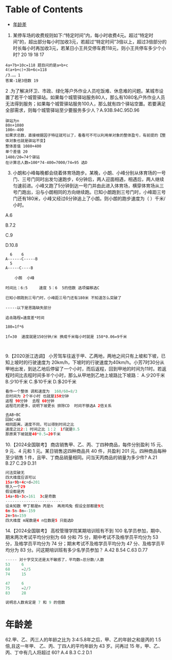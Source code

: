 # Table of Contents

* [年龄差](#年龄差)






1. 某停车场的收费规则如下:“特定时间”内，每小时收费4元。超过“特定时间”的，超出部分每小时加收3元，若超过“特定时间”3倍以上，超过3倍部分的时长每小时再加收3元，若某日小王共交停车费118元，则小王共停车多少个小时?
   20
   19
   18
   17

```
4a+7b+10c=118 题目问的是a+b+c
4(a+b+c)+3b+6c=118
/3.。。1 
答案-1是3倍数 19 
```

2 .为了解决环卫、市政、绿化等户外作业人员吃饭难、休息难的问题。某城市设置了若干个城管驿站。如果每个城管驿站服务80人，那么有1080名户外作业人员无法得到服务；如果每个城管驿站服务100人，那么就有四个驿站空置。若要满足全部需求，则每个城管驿站至少要服务多少人？A.93B.94C.95D.96

```
驿站为n
80n+1080
100n-400
如果求总数，直接根据因子特征就可以了，看看可不可以利用单对象的整体盈亏，有前提的【整体对象也就是驿站不变】
整体差值 1080+400
单个差值 20 
1480/20=74个驿站  
在计算总人数=100*74-400=7000/74=95 选D
```

3. 小朗和小峰每晚都会绕着体育场跑步。某晚，小朗、小峰分别从体育场的一号门、三号门同时出发匀速跑步，6分钟后，两人迎面相遇，相遇后，两人继续匀速前进。小峰又跑了5分钟到达一号门并由此进入体育场，横穿体育场从三号门跑出，沿与小朗相同的方向继续跑。已知小朗跑到三号门时，小峰距三号门还有180米，小峰又经过6分钟追上了小朗。则小朗的跑步速度为（ ）千米/小时。

A.6 

B.7.2 

C.9 

D.10.8

```
  6    6
A------C-----B
  5
A-----C----B

​    小朗  小峰

时间比：6:5     速度 5：6  5的倍数 选项偏移选C

已知小朗跑到三号门时，小峰距三号门还有180米 不知道怎么突破了

-----以下是思路缺失部分

追击路程=速度差*时间 

180=1f*6 

1f=30  速度就是150分钟/米 换成千米每小时就是 150*0.06=9千米

 
```

9.【2020浙江选调】
小芳驾车往返于甲、乙两地，两地之间只有上坡和下坡，已知上坡时的行驶速度为
20km/h，下坡时的行驶速度为40km/h。小芳7时30分从甲地出发，到达乙地后停留了一个小时，而后返程，回到甲地的时间为11时。若返程时间比去程时间多半个小时，那么从甲地到乙地上坡路比下坡路：
A.少20千米
B.少10千米
C.多10千米
D.多20千米
```java
看作一个整体 调和速度为  160/60=8/3   
总时间为 2个半小时 也就是150分钟  
返程 90分钟  去程 60分钟
返程花的更多，说明下坡更长 排除CD  时间不够选A 2倍关系

去AB+BC
回BC+AB
相同距离，速度不同，可以得到时间之比
速度之比2:1 时间之比 1：2  1f就是0.5
那原来下坡就是40*0.5=20千米
```
10.【2024全国联考】
商店销售甲、乙、丙、丁四种商品，每件分别盈利 15 元、9 元、4 元和 1 元。某日销售这四种商品共 40 件，共盈利 201 元。四种商品每种至少销售 1 件，且甲、丁商品销量相同。问当天丙商品的销量为多少件?
A.21
B.27
C.29
D.31
```java
问法突破无
四大维度应该可以
15a+9b+4c+d=201
带入一个29
假设都是丙
14a+8b+3c=161  3c是奇数
-------------------------
设未知数 甲丁都是m 丙是n  再用鸡兔 假设全部都是9元
6m-5n-8m=-159
2m+5n=159
四大维度 m尾数是4 n位数是5 只能选D
```
14.【2024全国联考】
高校管理学院某期培训班有不到 100 名学员参加，期中、期末两次考试平均分分别为 68 分和 75 分，期中考试不及格学员平均分为 53 分，及格学员平均分为 74 分；期末考试不及格学员平均分为 47 分、及格学员平均分为 83 分。问这期培训班有多少名学员参加？
A.42
B.54
C.63
D.77
```java
----- 对十字交叉还是太不敏感了，平均数=总分数/人数
53     6
68     =2/5   
74     15

47     6
75     =2/7
83     28

说明总人数肯定是 7 和 9 的倍数 
```



# 年龄差

62.甲、乙、丙三人的年龄之比为 3:4:5.8年之后，甲、乙的年龄之和是丙的 1.5 倍,且这一年甲、 乙、丙、丁四人的平均年龄为 43 岁。问再过 15 年，甲、乙、丙、丁中有几人将超过 60? A.4 B.3 C.2 D.1

